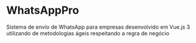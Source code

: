 # WhatsAppPro
Sistema de envio de WhatsApp para empresas desenvolvido em Vue.js 3 utilizando de metodologias ágeis respeitando a regra de negócio
